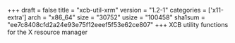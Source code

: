 +++
draft = false
title = "xcb-util-xrm"
version = "1.2-1"
categories = ['x11-extra']
arch = "x86_64"
size = "30752"
usize = "100458"
sha1sum = "ee7c8408cfd2a24e93e75f12eeef5f53e62ce807"
+++
XCB utility functions for the X resource manager